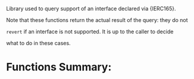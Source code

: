 Library used to query support of an interface declared via {IERC165}.

Note that these functions return the actual result of the query: they do not

`revert` if an interface is not supported. It is up to the caller to decide

what to do in these cases.

# Functions Summary:
